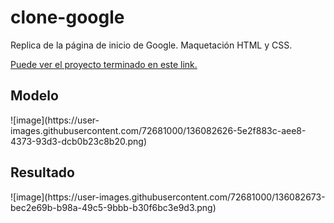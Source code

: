 # clone-google
<p>Replica de la página de inicio de Google. Maquetación HTML y CSS.</p>
<p><a href="https://constanzat.github.io/clone-google/" >Puede ver el proyecto terminado en este link.</a></p>

<h2>Modelo</h2>
![image](https://user-images.githubusercontent.com/72681000/136082626-5e2f883c-aee8-4373-93d3-dcb0b23c8b20.png)


<h2>Resultado</h2>
![image](https://user-images.githubusercontent.com/72681000/136082673-bec2e69b-b98a-49c5-9bbb-b30f6bc3e9d3.png)


